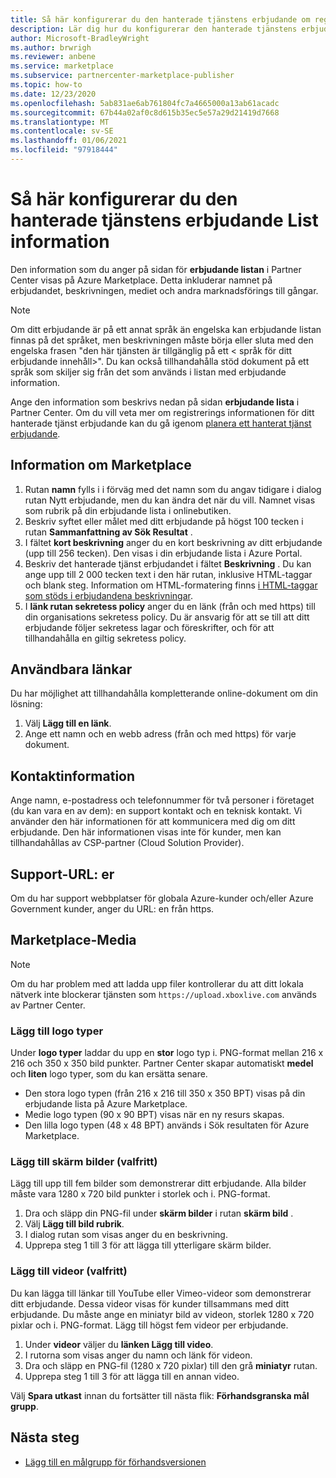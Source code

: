 ```yaml
---
title: Så här konfigurerar du den hanterade tjänstens erbjudande om registrering i Microsoft Partner Center
description: Lär dig hur du konfigurerar den hanterade tjänstens erbjudande lista över information på Azure Marketplace med partner Center.
author: Microsoft-BradleyWright
ms.author: brwrigh
ms.reviewer: anbene
ms.service: marketplace
ms.subservice: partnercenter-marketplace-publisher
ms.topic: how-to
ms.date: 12/23/2020
ms.openlocfilehash: 5ab831ae6ab761804fc7a4665000a13ab61acadc
ms.sourcegitcommit: 67b44a02af0c8d615b35ec5e57a29d21419d7668
ms.translationtype: MT
ms.contentlocale: sv-SE
ms.lasthandoff: 01/06/2021
ms.locfileid: "97918444"
---
```

# <a name="how-to-configure-your-managed-service-offer-listing-details"></a>Så här konfigurerar du den hanterade tjänstens erbjudande List information

Den information som du anger på sidan för **erbjudande listan** i Partner Center visas på Azure Marketplace. Detta inkluderar namnet på erbjudandet, beskrivningen, mediet och andra marknadsförings till gångar.

> [!NOTE]
> Om ditt erbjudande är på ett annat språk än engelska kan erbjudande listan finnas på det språket, men beskrivningen måste börja eller sluta med den engelska frasen "den här tjänsten är tillgänglig på ett &lt; språk för ditt erbjudande innehåll>". Du kan också tillhandahålla stöd dokument på ett språk som skiljer sig från det som används i listan med erbjudande information.

Ange den information som beskrivs nedan på sidan **erbjudande lista** i Partner Center. Om du vill veta mer om registrerings informationen för ditt hanterade tjänst erbjudande kan du gå igenom [planera ett hanterat tjänst erbjudande](./plan-managed-service-offer.md).

## <a name="marketplace-details"></a>Information om Marketplace

1. Rutan **namn** fylls i i förväg med det namn som du angav tidigare i dialog rutan Nytt erbjudande, men du kan ändra det när du vill. Namnet visas som rubrik på din erbjudande lista i onlinebutiken.
2. Beskriv syftet eller målet med ditt erbjudande på högst 100 tecken i rutan **Sammanfattning av Sök Resultat** .
3. I fältet **kort beskrivning** anger du en kort beskrivning av ditt erbjudande (upp till 256 tecken). Den visas i din erbjudande lista i Azure Portal.
4. Beskriv det hanterade tjänst erbjudandet i fältet **Beskrivning** . Du kan ange upp till 2 000 tecken text i den här rutan, inklusive HTML-taggar och blank steg. Information om HTML-formatering finns [i HTML-taggar som stöds i erbjudandena beskrivningar](./supported-html-tags.md).
5. I **länk rutan sekretess policy** anger du en länk (från och med https) till din organisations sekretess policy. Du är ansvarig för att se till att ditt erbjudande följer sekretess lagar och föreskrifter, och för att tillhandahålla en giltig sekretess policy.

## <a name="useful-links"></a>Användbara länkar

Du har möjlighet att tillhandahålla kompletterande online-dokument om din lösning:

1. Välj **Lägg till en länk**.
2. Ange ett namn och en webb adress (från och med https) för varje dokument.

## <a name="contact-information"></a>Kontaktinformation

Ange namn, e-postadress och telefonnummer för två personer i företaget (du kan vara en av dem): en support kontakt och en teknisk kontakt. Vi använder den här informationen för att kommunicera med dig om ditt erbjudande. Den här informationen visas inte för kunder, men kan tillhandahållas av CSP-partner (Cloud Solution Provider).

## <a name="support-urls"></a>Support-URL: er

Om du har support webbplatser för globala Azure-kunder och/eller Azure Government kunder, anger du URL: en från https.

## <a name="marketplace-media"></a>Marketplace-Media

> [!NOTE]
> Om du har problem med att ladda upp filer kontrollerar du att ditt lokala nätverk inte blockerar tjänsten som `https://upload.xboxlive.com` används av Partner Center.

### <a name="add-logos"></a>Lägg till logo typer

Under **logo typer** laddar du upp en **stor** logo typ i. PNG-format mellan 216 x 216 och 350 x 350 bild punkter. Partner Center skapar automatiskt **medel** och **liten** logo typer, som du kan ersätta senare.

* Den stora logo typen (från 216 x 216 till 350 x 350 BPT) visas på din erbjudande lista på Azure Marketplace.
* Medie logo typen (90 x 90 BPT) visas när en ny resurs skapas.
* Den lilla logo typen (48 x 48 BPT) används i Sök resultaten för Azure Marketplace.

### <a name="add-screenshots-optional"></a>Lägg till skärm bilder (valfritt)

Lägg till upp till fem bilder som demonstrerar ditt erbjudande. Alla bilder måste vara 1280 x 720 bild punkter i storlek och i. PNG-format.

1. Dra och släpp din PNG-fil under **skärm bilder** i rutan **skärm bild** .
2. Välj **Lägg till bild rubrik**.
3. I dialog rutan som visas anger du en beskrivning.
4. Upprepa steg 1 till 3 för att lägga till ytterligare skärm bilder.

### <a name="add-videos-optional"></a>Lägg till videor (valfritt)

Du kan lägga till länkar till YouTube eller Vimeo-videor som demonstrerar ditt erbjudande. Dessa videor visas för kunder tillsammans med ditt erbjudande. Du måste ange en miniatyr bild av videon, storlek 1280 x 720 pixlar och i. PNG-format. Lägg till högst fem videor per erbjudande.

1. Under **videor** väljer du **länken Lägg till video**.
2. I rutorna som visas anger du namn och länk för videon.
3. Dra och släpp en PNG-fil (1280 x 720 pixlar) till den grå **miniatyr** rutan.
4. Upprepa steg 1 till 3 för att lägga till en annan video.

Välj **Spara utkast** innan du fortsätter till nästa flik: **Förhandsgranska mål grupp**.

## <a name="next-steps"></a>Nästa steg

* [Lägg till en målgrupp för förhandsversionen](create-managed-service-offer-preview.md)
